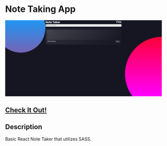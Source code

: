 # Note Taking App

![personal website image](./note-taker.PNG)

## [ Check It Out!](https://dazzling-narwhal-0eaca7.netlify.app/)

## Description

Basic React Note Taker that utilizes SASS.